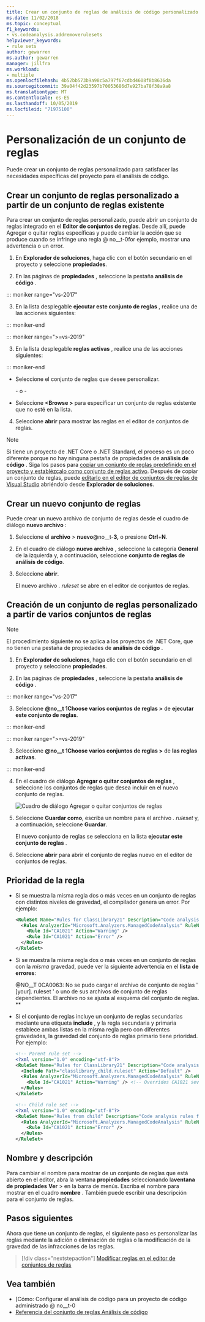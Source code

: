 ```yaml
---
title: Crear un conjunto de reglas de análisis de código personalizado
ms.date: 11/02/2018
ms.topic: conceptual
f1_keywords:
- vs.codeanalysis.addremoverulesets
helpviewer_keywords:
- rule sets
author: gewarren
ms.author: gewarren
manager: jillfra
ms.workload:
- multiple
ms.openlocfilehash: 4b52bb573b9a98c5a797f67cdbd4608f8b8636da
ms.sourcegitcommit: 39a04f42d23597b70053686d7e927ba78f38a9a8
ms.translationtype: MT
ms.contentlocale: es-ES
ms.lasthandoff: 10/05/2019
ms.locfileid: "71975100"
---
```

# <a name="customize-a-rule-set"></a>Personalización de un conjunto de reglas

Puede crear un conjunto de reglas personalizado para satisfacer las necesidades específicas del proyecto para el análisis de código.

## <a name="create-a-custom-rule-set-from-an-existing-rule-set"></a>Crear un conjunto de reglas personalizado a partir de un conjunto de reglas existente

Para crear un conjunto de reglas personalizado, puede abrir un conjunto de reglas integrado en el **Editor de conjuntos de reglas**. Desde allí, puede Agregar o quitar reglas específicas y puede cambiar la acción que se produce cuando se infringe una regla @ no__t-0for ejemplo, mostrar una advertencia o un error.

1. En **Explorador de soluciones**, haga clic con el botón secundario en el proyecto y seleccione **propiedades**.

2. En las páginas de **propiedades** , seleccione la pestaña **análisis de código** .

::: moniker range="vs-2017"

3. En la lista desplegable **ejecutar este conjunto de reglas** , realice una de las acciones siguientes:

::: moniker-end

::: moniker range=">=vs-2019"

3. En la lista desplegable **reglas activas** , realice una de las acciones siguientes:

::: moniker-end

   - Seleccione el conjunto de reglas que desee personalizar.

     \- o -

   - Seleccione **\<Browse >** para especificar un conjunto de reglas existente que no esté en la lista.

4. Seleccione **abrir** para mostrar las reglas en el editor de conjuntos de reglas.

> [!NOTE]
> Si tiene un proyecto de .NET Core o .NET Standard, el proceso es un poco diferente porque no hay ninguna pestaña de propiedades de **análisis de código** . Siga los pasos para [copiar un conjunto de reglas predefinido en el proyecto y establézcalo como conjunto de reglas activo](analyzer-rule-sets.md). Después de copiar un conjunto de reglas, puede [editarlo en el editor de conjuntos de reglas de Visual Studio](working-in-the-code-analysis-rule-set-editor.md) abriéndolo desde **Explorador de soluciones**.

## <a name="create-a-new-rule-set"></a>Crear un nuevo conjunto de reglas

Puede crear un nuevo archivo de conjunto de reglas desde el cuadro de diálogo **nuevo archivo** :

1. Seleccione el **archivo** > **nuevo**@no__t-**3,** o presione **Ctrl**+**N**.

2. En el cuadro de diálogo **nuevo archivo** , seleccione la categoría **General** de la izquierda y, a continuación, seleccione **conjunto de reglas de análisis de código**.

3. Seleccione **abrir**.

   El nuevo archivo *. ruleset* se abre en el editor de conjuntos de reglas.

## <a name="create-a-custom-rule-set-from-multiple-rule-sets"></a>Creación de un conjunto de reglas personalizado a partir de varios conjuntos de reglas

> [!NOTE]
> El procedimiento siguiente no se aplica a los proyectos de .NET Core, que no tienen una pestaña de propiedades de **análisis de código** .

1. En **Explorador de soluciones**, haga clic con el botón secundario en el proyecto y seleccione **propiedades**.

2. En las páginas de **propiedades** , seleccione la pestaña **análisis de código** .

::: moniker range="vs-2017"

3. Seleccione **@no__t 1Choose varios conjuntos de reglas >** de **ejecutar este conjunto de reglas**.

::: moniker-end

::: moniker range=">=vs-2019"

3. Seleccione **@no__t 1Choose varios conjuntos de reglas >** de **las reglas activas**.

::: moniker-end

4. En el cuadro de diálogo **Agregar o quitar conjuntos de reglas** , seleccione los conjuntos de reglas que desea incluir en el nuevo conjunto de reglas.

   ![Cuadro de diálogo Agregar o quitar conjuntos de reglas](media/add-remove-rule-sets.png)

5. Seleccione **Guardar como**, escriba un nombre para el archivo *. ruleset* y, a continuación, seleccione **Guardar**.

   El nuevo conjunto de reglas se selecciona en la lista **ejecutar este conjunto de reglas** .

6. Seleccione **abrir** para abrir el conjunto de reglas nuevo en el editor de conjuntos de reglas.

## <a name="rule-precedence"></a>Prioridad de la regla

- Si se muestra la misma regla dos o más veces en un conjunto de reglas con distintos niveles de gravedad, el compilador genera un error. Por ejemplo:

   ```xml
   <RuleSet Name="Rules for ClassLibrary21" Description="Code analysis rules for ClassLibrary21.csproj." ToolsVersion="15.0">
     <Rules AnalyzerId="Microsoft.Analyzers.ManagedCodeAnalysis" RuleNamespace="Microsoft.Rules.Managed">
       <Rule Id="CA1021" Action="Warning" />
       <Rule Id="CA1021" Action="Error" />
     </Rules>
   </RuleSet>
   ```

- Si se muestra la misma regla dos o más veces en un conjunto de reglas con la *misma* gravedad, puede ver la siguiente advertencia en el **lista de errores**:

   @NO__T 0CA0063: No se pudo cargar el archivo de conjunto de reglas ' \[your]. ruleset ' o uno de sus archivos de conjunto de reglas dependientes. El archivo no se ajusta al esquema del conjunto de reglas. **

- Si el conjunto de reglas incluye un conjunto de reglas secundarias mediante una etiqueta **include** , y la regla secundaria y primaria establece ambas listas en la misma regla pero con diferentes gravedades, la gravedad del conjunto de reglas primario tiene prioridad. Por ejemplo:

   ```xml
   <!-- Parent rule set -->
   <?xml version="1.0" encoding="utf-8"?>
   <RuleSet Name="Rules for ClassLibrary21" Description="Code analysis rules for ClassLibrary21.csproj." ToolsVersion="15.0">
     <Include Path="classlibrary_child.ruleset" Action="Default" />
     <Rules AnalyzerId="Microsoft.Analyzers.ManagedCodeAnalysis" RuleNamespace="Microsoft.Rules.Managed">
       <Rule Id="CA1021" Action="Warning" /> <!-- Overrides CA1021 severity from child rule set -->
     </Rules>
   </RuleSet>

   <!-- Child rule set -->
   <?xml version="1.0" encoding="utf-8"?>
   <RuleSet Name="Rules from child" Description="Code analysis rules from child." ToolsVersion="15.0">
     <Rules AnalyzerId="Microsoft.Analyzers.ManagedCodeAnalysis" RuleNamespace="Microsoft.Rules.Managed">
       <Rule Id="CA1021" Action="Error" />
     </Rules>
   </RuleSet>
   ```

## <a name="name-and-description"></a>Nombre y descripción

Para cambiar el nombre para mostrar de un conjunto de reglas que está abierto en el editor, abra la ventana **propiedades** seleccionando la**ventana de propiedades** **Ver** >  en la barra de menús. Escriba el nombre para mostrar en el cuadro **nombre** . También puede escribir una descripción para el conjunto de reglas.

## <a name="next-steps"></a>Pasos siguientes

Ahora que tiene un conjunto de reglas, el siguiente paso es personalizar las reglas mediante la adición o eliminación de reglas o la modificación de la gravedad de las infracciones de las reglas.

> [!div class="nextstepaction"]
> [Modificar reglas en el editor de conjuntos de reglas](../code-quality/working-in-the-code-analysis-rule-set-editor.md)

## <a name="see-also"></a>Vea también

- [Cómo: Configurar el análisis de código para un proyecto de código administrado @ no__t-0
- [Referencia del conjunto de reglas Análisis de código](../code-quality/rule-set-reference.md)